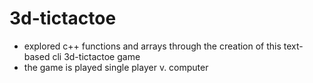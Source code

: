 # 3d-tictactoe

- explored c++ functions and arrays through the creation of this text-based cli 3d-tictactoe game
- the game is played single player v. computer
